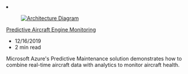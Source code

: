 <!-- This file is automatically generated by build/architectures/build_index.py. Any updates will be lost. -->

<!-- markdownlint-disable MD033 -->

<li class="grid-item item-column" data-categories="Analytics AI + Machine Learning ">
<article class="card">
    <div class="card-header has-margin-bottom-none" aria-hidden="true">
        <figure class="image diagram has-height-175 has-overflow-hidden level">
            <a href="/azure/architecture/solution-ideas/articles/aircraft-engine-monitoring-for-predictive-maintenance-in-aerospace"><img src="/azure/architecture/browse/thumbs/aircraft-engine-monitoring-for-predictive-maintenance-in-aerospace.png" class="diagram" alt="Architecture Diagram" data-linktype="relative-path"></a>
        </figure>
    </div>
    <div class="card-content">
        <a class="card-content-title has-margin-top-none" href="/azure/architecture/solution-ideas/articles/aircraft-engine-monitoring-for-predictive-maintenance-in-aerospace">
            <p>Predictive Aircraft Engine Monitoring</p>
        </a>
        <ul class="card-content-metadata">
            <li>12/16/2019</li>
            <li>2 min read</li>
        </ul>
        <p class="card-content-description">Microsoft Azure's Predictive Maintenance solution demonstrates how to combine real-time aircraft data with analytics to monitor aircraft health.</p>
        <div class="bottom-to-top-fade is-hidden-mobile"></div>
    </div>
</article>
</li>
